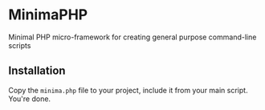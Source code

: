 # MinimaPHP

Minimal PHP micro-framework for creating general purpose command-line scripts

## Installation

Copy the `minima.php` file to your project, include it from your main script. You're done.
